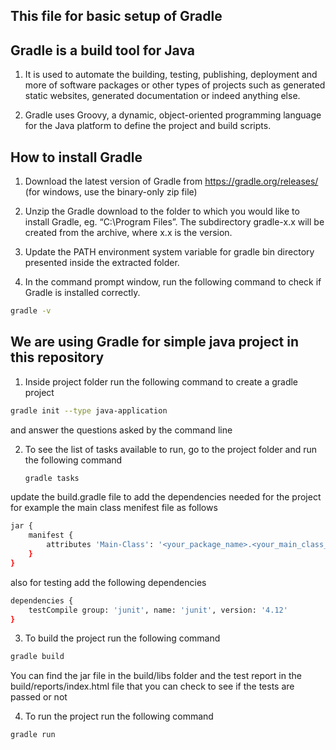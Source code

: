 ## This file for basic setup of Gradle
## Gradle is a build tool for Java
1. It is used to automate the building, testing, publishing, deployment and more of software packages or other types of projects such as generated static websites, generated documentation or indeed anything else.

2. Gradle uses Groovy, a dynamic, object-oriented programming language for the Java platform to define the project and build scripts.

## How to install Gradle
1. Download the latest version of Gradle from https://gradle.org/releases/ (for windows, use the binary-only zip file)

2. Unzip the Gradle download to the folder to which you would like to install Gradle, eg. “C:\Program Files”. The subdirectory gradle-x.x will be created from the archive, where x.x is the version.

3. Update the PATH environment system variable for gradle bin directory presented inside the extracted folder.

4. In the command prompt window, run the following command to check if Gradle is installed correctly.

```bash
gradle -v
```
## We are using Gradle for simple java project in this repository
1. Inside project folder run the following command to create a gradle project

```bash
gradle init --type java-application
``` 
and answer the questions asked by the command line

2. To see the list of tasks available to run, go to the project folder and run the following command
    ```bash
    gradle tasks
    ```
update the build.gradle file to add the dependencies needed for the project for example the main class menifest file as follows
```bash
jar {
    manifest {
        attributes 'Main-Class': '<your_package_name>.<your_main_class_name>'
    }
}
```
also for testing add the following dependencies
```bash
dependencies {
    testCompile group: 'junit', name: 'junit', version: '4.12'
}
```

3. To build the project run the following command

```bash
gradle build
```

You can find the jar file in the build/libs folder
and the test report in the build/reports/index.html file that you can check to see if the tests are passed or not

4. To run the project run the following command

```bash
gradle run
```
